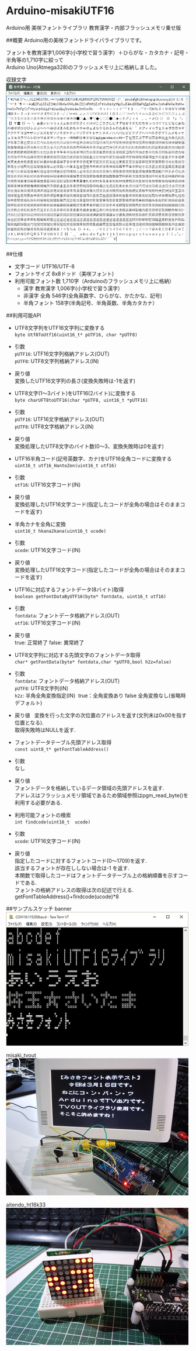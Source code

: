 # Arduino-misakiUTF16
Arduino用 美咲フォントライブラリ 教育漢字・内部フラッシュメモリ乗せ版

##概要
Arduino用の美咲フォントドライバライブラリです。

フォントを教育漢字1,006字(小学校で習う漢字）＋ひらがな・カタカナ・記号・半角等の1,710字に絞って  
Arduino Uno(Atmega328)のフラッシュメモリ上に格納しました。  

収録文字  
![対応フォント](img/教育漢字.PNG)


##仕様
* 文字コード  UTF16/UTF-8  
* フォントサイズ  8x8ドッド（美咲フォント)  
* 利用可能フォント数  1,710字（Arduinoのフラッシュメモリ上に格納）  
  * 漢字 教育漢字 1,006字(小学校で習う漢字）  
  * 非漢字 全角 546字(全角英数字、ひらがな、かたかな、記号)  
  * 半角フォント  158字(半角記号、半角英数、半角カタカナ）  
  
##利用可能API
* UTF8文字列をUTF16文字列に変換する  
`byte Utf8ToUtf16(uint16_t* pUTF16, char *pUTF8)`  
 * 引数  
 `pUTF16`: UTF16文字列格納アドレス(OUT)  
 `pUTF8`: UTF8文字列格納アドレス(IN)  
 * 戻り値  
 変換したUTF16文字列の長さ(変換失敗時は-1を返す)  


* UTF8文字(1～3バイト)をUTF16(2バイト)に変換する  
  `byte charUFT8toUTF16(char *pUTF8, uint16_t *pUTF16)`
 * 引数  
 `pUTF16`: UTF16文字格納アドレス(OUT)  
 `pUTF8`: UTF8文字格納アドレス(IN)  
 * 戻り値  
 変換処理したUTF8文字のバイト数(0～3、変換失敗時は0を返す)  


* UTF16半角コード(記号英数字、カナ)をUTF16全角コードに変換する  
  `uint16_t utf16_HantoZen(uint16_t utf16)`  
 * 引数  
 `utf16`: UTF16文字コード(IN)  
 * 戻り値  
 変換処理したUTF16文字コード(指定したコードが全角の場合はそのままコードを返す)  


* 半角カナを全角に変換  
  `uint16_t hkana2kana(uint16_t ucode)`  
 * 引数  
 `ucode`: UTF16文字コード(IN)  
 * 戻り値  
 変換処理したUTF16文字コード(指定したコードが全角の場合はそのままコードを返す)  


* UTF16に対応するフォントデータ(8バイト)取得  
  `boolean getFontDataByUTF16(byte* fontdata, uint16_t utf16)`    
 * 引数  
 `fontdata`: フォントデータ格納アドレス(OUT)  
 `utf16`: UTF16文字コード(IN)  
 * 戻り値  
 true: 正常終了 false: 異常終了  


* UTF8文字列に対応する先頭文字のフォントデータ取得  
  `char* getFontData(byte* fontdata,char *pUTF8,bool h2z=false)`  
 * 引数  
 `fontdata`: フォントデータ格納アドレス(OUT)  
 `pUTF8`: UTF8文字列(IN)  
 `h2z`: 半角全角変換指定(IN)  true：全角変換あり false 全角変換なし(省略時デフォルト)  
 * 戻り値  
 変換を行った文字の次位置のアドレスを返す(文列末は0x00を指す位置となる).    
 取得失敗時はNULLを返す.  


*  フォントデータテーブル先頭アドレス取得  
  `const uint8_t* getFontTableAddress()`
 * 引数  
 なし  
 * 戻り値  
フォントデータを格納しているデータ領域の先頭アドレスを返す.  
アドレスはフラッシュメモリ領域であるため領域参照はpgm_read_byte()を利用する必要がある.  


* 利用可能フォントの検索    
`int findcode(uint16_t  ucode)`  
 * 引数  
 `ucode`: UTF16文字コード(IN)  
 * 戻り値  
 指定したコードに対するフォントコード(0～1709)を返す.   
 該当するフォントが存在ししない場合は-1 を返す.  
 本関数で取得したコードはフォントデータテーブル上の格納順番を示すコードである.  
 フォントの格納アドレスの取得は次の記述で行える.  
  getFontTableAddress()+findcode(ucode)*8  

##サンプルスケッチ
banner  
![banner](img/sample.png)

misaki_tvout  
![misaki_tvout](img/misaki_tvout.jpg)

aitendo_ht16k33  
![aitendo_ht16k33](img/aitendo_ht16k33.jpg)

